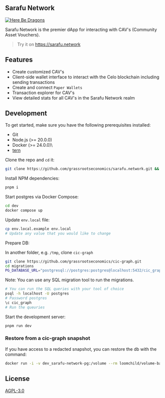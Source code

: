 ## Sarafu Network

[![Here Be Dragons](https://img.shields.io/badge/Here%20be%20Dragons-%F0%9F%90%89-success&color=white&)](https://en.wikipedia.org/wiki/Here_be_dragons)

Sarafu Network is the premier dApp for interacting with CAV's (Community Asset Vouchers).

> Try it on https://sarafu.network

## Features

- Create customized CAV's
- Client-side wallet interface to interact with the Celo blockchain including sending transactions
- Create and connect `Paper Wallets`
- Transaction explorer for CAV's
- View detailed stats for all CAV's in the Sarafu Network realm

## Development

To get started, make sure you have the following prerequisites installed:

- Git
- Node.js (>= 20.0.0)
- Docker (>= 24.0.0)\
- [tern](https://github.com/jackc/tern)

Clone the repo and `cd` it:

```bash
git clone https://github.com/grassrootseconomics/sarafu.network.git && cd sarafu.network
```

Install NPM dependencies:

```bash
pnpm i
```

Start postgres via Docker Compose:

```bash
cd dev
docker compose up
```

Update `env.local` file:

```bash
cp env.local.example env.local
# Update any value that you would like to change
```

Prepare DB:

In another folder, e.g. `/tmp`, clone `cic-graph`

```bash
git clone https://github.com/grassrootseconomics/cic-graph.git
cd migrations
PG_DATABASE_URL="postgresql://postgres:postgres@localhost:5432/cic_graph" tern migrate
```

Note: You can use any SQL migration tool to run the migrations.

```bash
# You can run the SQL queries with your tool of choice
psql -h localhost -U postgres
# Password postgres
\c cic_graph
# Run the queuries
```

Start the development server:

```bash
pnpm run dev
```

### Restore from a cic-graph snapshot

If you have access to a redacted snapshot, you can restore the db with the command:

```bash
docker run -i -v dev_sarafu-network-pg:/volume --rm loomchild/volume-backup restore < graph.tar.bz2
```

## License

[AGPL-3.0](LICENSE)
